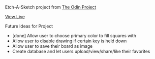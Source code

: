 Etch-A-Sketch project from [The Odin Project](https://www.theodinproject.com/courses/web-development-101/lessons/etch-a-sketch-project)

[View Live](https://jmorales2012.github.io/etch-a-sketch/)


Future Ideas for Project
* [done] Allow user to choose primary color to fill squares with
* Allow user to disable drawing if certain key is held down
* Allow user to save their board as image
* Create database and let users upload/view/share/like their favorites
